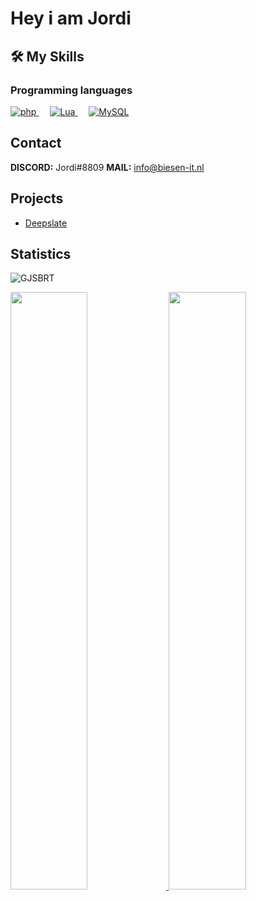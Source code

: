 <h1>Hey i am Jordi</h1>


## 🛠️ My Skills

### Programming languages

<p align="left"> 
  <a href="https://php.net/">
    <img alt="php" src="https://img.shields.io/badge/Php-474A8A?style=for-the-badge&logo=php&logoColor=white"/>
  </a>
&emsp;
<a href="https://lua.org/">
    <img alt="Lua" src="https://img.shields.io/badge/Lua-000080?style=for-the-badge&logo=lua&logoColor=white"/>
  </a>
  &emsp;
  <a href="https://www.mysql.com">
    <img alt="MySQL" src="https://img.shields.io/badge/MySQL-add8e6?style=for-the-badge&logo=mysql&logoColor=white"/>
  </a>
</p>

  
## Contact
**DISCORD:** Jordi#8809
**MAIL:** info@biesen-it.nl

## Projects
- <a href="https://biesen-it.nl">Deepslate</a>
  
<details hidden>
<summary>Past Projects</summary>
<br>
  <ul> 
    <li><a href="https://randstadrp.nl" target="_blank">Randstad</a>(Roleplay server)</li>
<li>Randstad   Roleplay(fivem)</li>
<li>Waalwijk   Roleplay(fivem)</li>
<li>Zwanenburg Roleplay(fivem)</li>
<li>Hawaii     Combat  (fivem)</li>

  </ul>
</details>
  
## Statistics
<p align="left"> <img src="https://komarev.com/ghpvc/?username=JBDER&label=Profile%20views&color=0e75b6&style=flat" alt="GJSBRT"></img> </p>
<p align="left">
  <a href="https://gijs.eu">
    <img width="49.5%" src="https://github-readme-stats.vercel.app/api?username=JBDER&show_icons=true&theme=dark&hide_border=true" />
    <img width="49.5%" src="https://github-readme-streak-stats.herokuapp.com/?user=JBDER&theme=dark&hide_border=true" />
  </a>
</p>
<br>
